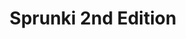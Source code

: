 ---
slug: sprunki-2nd-edition
title: Sprunki 2nd Edition
description: "Sprunki 2nd Edition is an exciting online game. Play for free directly in your browser!"
icon: /images/popular_mods/Sprunki 2nd Edition.png
url: https://wowtbc.net/sprunkin/sprunki2nd/index.html
previewImage: /images/popular_mods/Sprunki 2nd Edition.png
type: popular mods

# SEO配置
seo:
  title: "Sprunki 2nd Edition - Play Free Online Game | Fun Browser Games"
  description: "Sprunki 2nd Edition - Play this fun online game for free in your browser. No download required!"
  ogImage: "/images/popular_mods/Sprunki 2nd Edition.png"
  keywords: "sprunki-2nd-edition, online game, browser game, free game, popular mods game, play online"

videoUrls:
  - https://www.youtube.com/embed/example1
  - https://www.youtube.com/embed/example2

whyPlay:
  title: "Why Play Sprunki 2nd Edition?"
  items:
    - "Immersive Gameplay: Sprunki 2nd Edition offers an engaging and immersive gaming experience that will keep you entertained for hours"
    - "Challenging Levels: Test your skills with increasingly difficult challenges and obstacles"
    - "Beautiful Graphics: Enjoy stunning visuals and smooth animations that bring the game world to life"
    - "Regular Updates: New content and features are added regularly to keep the game fresh and exciting"
    - "Free to Play: Experience all the fun without spending a penny"
    - "Community Features: Connect with other players, share strategies, and compete for high scores"
    - "Cross-Platform: Play on any device with a web browser, no downloads required"

features:
  title: "Key Features of Sprunki 2nd Edition"
  image: "/images/popular_mods/Sprunki 2nd Edition.png"
  items:
    - "Intuitive Controls: Easy to learn controls make Sprunki 2nd Edition accessible for players of all skill levels"
    - "Multiple Game Modes: Enjoy various gameplay options that provide different challenges and experiences"
    - "Character Customization: Personalize your gaming experience with unique characters and items"
    - "Achievement System: Complete special tasks to earn rewards and recognition"
    - "Leaderboards: Compete with players worldwide and see who can achieve the highest scores"

characteristics:
  title: "Game Characteristics"
  image: "/images/popular_mods/Sprunki 2nd Edition.png"
  items:
    - "Genre: Popular mods game with elements of strategy and skill"
    - "Difficulty: Suitable for both casual gamers and those seeking a challenge"
    - "Play Time: Quick sessions or extended gameplay, depending on your preference"
    - "Art Style: Vibrant and engaging visuals that enhance the gaming experience"
    - "Sound Design: Immersive audio that complements the gameplay perfectly"

info: "Sprunki 2nd Edition is an exciting online game that offers players a unique and engaging gaming experience. With its intuitive controls, stunning visuals, and challenging gameplay, Sprunki 2nd Edition provides hours of entertainment for players of all ages and skill levels. Whether you're looking for a quick gaming session during a break or an extended play session, Sprunki 2nd Edition delivers an immersive experience that will keep you coming back for more. The game features multiple levels of increasing difficulty, ensuring that players are constantly challenged as they progress. With regular updates adding new content and features, Sprunki 2nd Edition remains fresh and exciting, providing endless entertainment options for its growing community of players."

howToPlayIntro: "Welcome to Sprunki 2nd Edition! This guide will walk you through the basics and help you master the game. Whether you're a beginner or looking to improve your skills, these tips and instructions will enhance your gaming experience."

howToPlaySteps:
  - title: "Getting Started"
    description: "Begin your Sprunki 2nd Edition adventure by familiarizing yourself with the controls. Use your keyboard or mouse to navigate through the game interface. The tutorial will guide you through the basic mechanics and help you understand the objectives."
  - title: "Understanding the Objectives"
    description: "In Sprunki 2nd Edition, your main goal is to progress through levels by completing specific objectives. Each level presents unique challenges that require different strategies and approaches."
  - title: "Mastering the Controls"
    description: "Practice using the controls to improve your precision and reaction time. Sprunki 2nd Edition requires quick reflexes and strategic thinking to overcome obstacles and defeat opponents."
  - title: "Utilizing Power-ups"
    description: "Collect power-ups throughout the game to enhance your abilities and overcome difficult challenges. Each power-up offers unique advantages that can be crucial for success."
  - title: "Developing Strategies"
    description: "As you progress in Sprunki 2nd Edition, develop effective strategies for different scenarios. Analyze patterns, anticipate challenges, and adapt your approach to maximize your performance."

faq:
  title: "Frequently Asked Questions about Sprunki 2nd Edition"
  items:
    - question: "Is Sprunki 2nd Edition free to play?"
      answer: "Yes, Sprunki 2nd Edition is completely free to play directly in your web browser. No downloads or purchases are required to enjoy the full game experience."
    - question: "Can I play Sprunki 2nd Edition on mobile devices?"
      answer: "Yes, Sprunki 2nd Edition is optimized for both desktop and mobile play. You can enjoy the game on any device with a web browser and internet connection."
    - question: "Are there any in-game purchases?"
      answer: "While Sprunki 2nd Edition is free to play, there may be optional in-game purchases available for cosmetic items or additional features that don't affect core gameplay."
    - question: "How often is Sprunki 2nd Edition updated?"
      answer: "The developers regularly update Sprunki 2nd Edition with new content, features, and improvements based on player feedback and game performance."
    - question: "Can I play Sprunki 2nd Edition offline?"
      answer: "Currently, Sprunki 2nd Edition requires an internet connection to play as it's a browser-based online game."
    - question: "Is Sprunki 2nd Edition suitable for children?"
      answer: "Yes, Sprunki 2nd Edition is designed to be family-friendly and suitable for players of all ages."
    - question: "How do I report bugs or issues?"
      answer: "If you encounter any problems while playing Sprunki 2nd Edition, you can report them through the game's support page or contact the developers directly through their website."
    - question: "Still Have Questions?"
      answer: "If you have additional questions about Sprunki 2nd Edition that aren't covered in this FAQ, please visit our support center or contact our customer service team for assistance."
---
